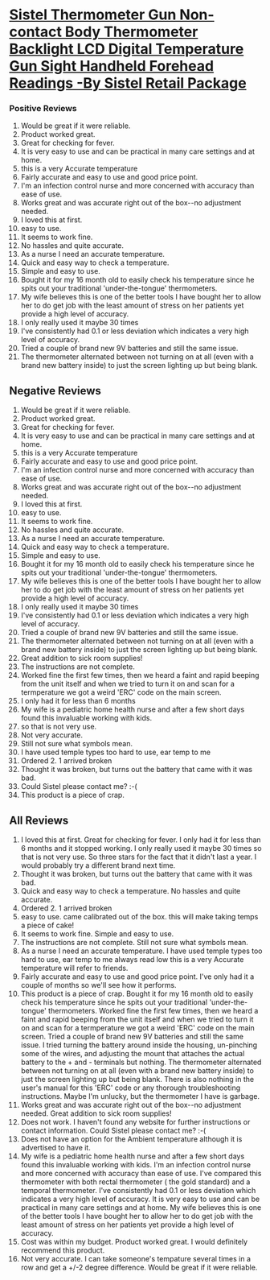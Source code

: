# [Sistel Thermometer Gun Non-contact Body Thermometer Backlight LCD Digital Temperature Gun Sight Handheld Forehead Readings -By Sistel Retail Package](https://products.checkmycream.com/products/Sistel-Thermometer-Gun-Non-contact-Body-Thermometer-Backlight-LCD-Digital-Temperature-Gun-Sight-Handheld-Forehead-Readings-By-Sistel-Retail-Package.html)

### Positive Reviews

<ol>
      <li>Would be great if it were reliable.</li>
      <li>Product worked great.  </li>
      <li>Great for checking for fever.  </li>
      <li>It is very easy to use and can be practical in many care settings and at home.</li>
      <li>this is a very Accurate temperature</li>
      <li>Fairly accurate and easy to use and good price point.  </li>
      <li>I&#x27;m an infection control nurse and more concerned with accuracy than ease of use.</li>
      <li>Works great and was accurate right out of the box--no adjustment needed.  </li>
      <li>I loved this at first.  </li>
      <li>easy to use.  </li>
      <li>It seems to work fine.</li>
      <li>No hassles and quite accurate.</li>
      <li>As a nurse I need an accurate temperature.</li>
      <li>Quick and easy way to check a temperature.</li>
      <li>Simple and easy to use.</li>
      <li>Bought it for my 16 month old to easily check his temperature since he spits out your traditional &#x27;under-the-tongue&#x27; thermometers.</li>
      <li>My wife believes this is one of the better tools I have bought her to allow her to do get job with the least amount of stress on her patients yet provide a high level of accuracy.</li>
      <li>I only really used it maybe 30 times</li>
      <li>I&#x27;ve consistently had 0.1 or less deviation which indicates a very high level of accuracy.</li>
      <li>Tried a couple of brand new 9V batteries and still the same issue.</li>
      <li>The thermometer alternated between not turning on at all (even with a brand new battery inside) to just the screen lighting up but being blank.</li>
</ol>


<h2>Negative Reviews</h2>
<ol>
<li> Would be great if it were reliable.</li>
<li> Product worked great.  </li>
<li> Great for checking for fever.  </li>
<li> It is very easy to use and can be practical in many care settings and at home.</li>
<li> this is a very Accurate temperature</li>
<li> Fairly accurate and easy to use and good price point.  </li>
<li> I&#x27;m an infection control nurse and more concerned with accuracy than ease of use.</li>
<li> Works great and was accurate right out of the box--no adjustment needed.  </li>
<li> I loved this at first.  </li>
<li> easy to use.  </li>
<li> It seems to work fine.</li>
<li> No hassles and quite accurate.</li>
<li> As a nurse I need an accurate temperature.</li>
<li> Quick and easy way to check a temperature.</li>
<li> Simple and easy to use.</li>
<li> Bought it for my 16 month old to easily check his temperature since he spits out your traditional &#x27;under-the-tongue&#x27; thermometers.</li>
<li> My wife believes this is one of the better tools I have bought her to allow her to do get job with the least amount of stress on her patients yet provide a high level of accuracy.</li>
<li> I only really used it maybe 30 times</li>
<li> I&#x27;ve consistently had 0.1 or less deviation which indicates a very high level of accuracy.</li>
<li> Tried a couple of brand new 9V batteries and still the same issue.</li>
<li> The thermometer alternated between not turning on at all (even with a brand new battery inside) to just the screen lighting up but being blank.</li>
<li> Great addition to sick room supplies!</li>
<li> The instructions are not complete.</li>
<li> Worked fine the first few times, then we heard a faint and rapid beeping from the unit itself and when we tried to turn it on and scan for a termperature we got a weird &#x27;ERC&#x27; code on the main screen.</li>
<li> I only had it for less than 6 months</li>
<li> My wife is a pediatric home health nurse and after a few short days found this invaluable working with kids.</li>
<li> so that is not very use.  </li>
<li> Not very accurate.</li>
<li> Still not sure what symbols mean.</li>
<li> I have used temple types too hard to use, ear temp to me</li>
<li> Ordered 2. 1 arrived broken</li>
<li> Thought it was broken, but turns out the battery that came with it was bad.</li>
<li> Could Sistel please contact me? :-(</li>
<li> This product is a piece of crap.</li>
</ol>

<h2>All Reviews</h2>

<ol>
    <li> I loved this at first.  Great for checking for fever.  I only had it for less than 6 months and it stopped working.  I only really used it maybe 30 times so that is not very use.  So three stars for the fact that it didn&#x27;t last a year.  I would probably try a different brand next time.</li>
    <li> Thought it was broken, but turns out the battery that came with it was bad.</li>
    <li> Quick and easy way to check a temperature. No hassles and quite accurate.</li>
    <li> Ordered 2. 1 arrived broken</li>
    <li> easy to use.  came calibrated out of the box. this will make taking temps a piece of cake!</li>
    <li> It seems to work fine. Simple and easy to use.</li>
    <li> The instructions are not complete. Still not sure what symbols mean.</li>
    <li> As a nurse I need an accurate temperature. I have used temple types too hard to use, ear temp to me always read low this is a very Accurate temperature will refer to friends.</li>
    <li> Fairly accurate and easy to use and good price point.  I&#x27;ve only had it a couple of months so we&#x27;ll see how it performs.</li>
    <li> This product is a piece of crap. Bought it for my 16 month old to easily check his temperature since he spits out your traditional &#x27;under-the-tongue&#x27; thermometers. Worked fine the first few times, then we heard a faint and rapid beeping from the unit itself and when we tried to turn it on and scan for a termperature we got a weird &#x27;ERC&#x27; code on the main screen. Tried a couple of brand new 9V batteries and still the same issue. I tried turning the battery around inside the housing, un-pinching some of the wires, and adjusting the mount that attaches the actual battery to the + and - terminals but nothing. The thermometer alternated between not turning on at all (even with a brand new battery inside) to just the screen lighting up but being blank. There is also nothing in the user&#x27;s manual for this &#x27;ERC&#x27; code or any thorough troubleshooting instructions. Maybe I&#x27;m unlucky, but the thermometer I have is garbage.</li>
    <li> Works great and was accurate right out of the box--no adjustment needed.  Great addition to sick room supplies!</li>
    <li> Does not work. I haven&#x27;t found any website for further instructions or contact information. Could Sistel please contact me? :-(</li>
    <li> Does not have an option for the Ambient temperature although it is advertised to have it.</li>
    <li> My wife is a pediatric home health nurse and after a few short days found this invaluable working with kids. I&#x27;m an infection control nurse and more concerned with accuracy than ease of use. I&#x27;ve compared this thermometer with both rectal thermometer ( the gold standard) and a temporal thermometer. I&#x27;ve consistently had 0.1 or less deviation which indicates a very high level of accuracy. It is very easy to use and can be practical in many care settings and at home. My wife believes this is one of the better tools I have bought her to allow her to do get job with the least amount of stress on her patients yet provide a high level of accuracy.</li>
    <li> Cost was within my budget. Product worked great.  I would definitely recommend this product.</li>
    <li> Not very accurate. I can take someone&#x27;s tempature several times in a row and get a +/-2 degree difference. Would be great if it were reliable.</li>
</ol>




